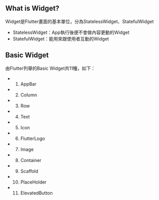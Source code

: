 ## What is Widget?
Widget是Flutter畫面的基本單位，分為StatelessWidget、StatefulWidget<br>
* StatelessWidget：App執行後便不會做內容更動的Widget<br>
* StatefulWidget：能用來跟使用者互動的Widget

## Basic Widget
由Flutter列舉的Basic Widget共11種，如下：
*  1. AppBar
*  2. Column
*  3. Row
*  4. Text
*  5. Icon
*  6. FlutterLogo
*  7. Image
*  8. Container
*  9. Scaffold
*  10. PlaceHolder
*  11. ElevatedButton
